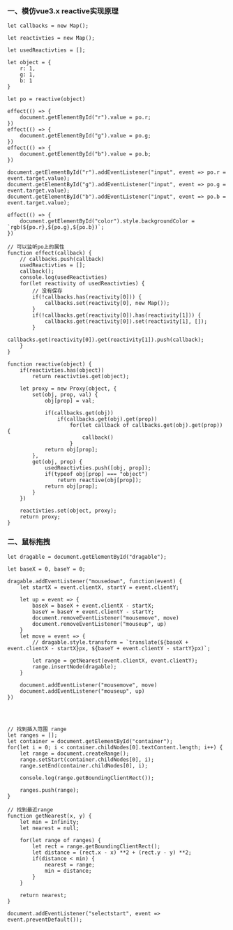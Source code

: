 ### 一、模仿vue3.x reactive实现原理
   
    let callbacks = new Map();

    let reactivties = new Map();

    let usedReactivties = [];

    let object = {
        r: 1,
        g: 1,
        b: 1
    }

    let po = reactive(object)

    effect(() => {
        document.getElementById("r").value = po.r;
    })
    effect(() => {
        document.getElementById("g").value = po.g;
    })
    effect(() => {
        document.getElementById("b").value = po.b;
    })

    document.getElementById("r").addEventListener("input", event => po.r = event.target.value);
    document.getElementById("g").addEventListener("input", event => po.g = event.target.value);
    document.getElementById("b").addEventListener("input", event => po.b = event.target.value);

    effect(() => {
        document.getElementById("color").style.backgroundColor = `rgb(${po.r},${po.g},${po.b})`;
    })

    // 可以监听po上的属性
    function effect(callback) {
        // callbacks.push(callback)
        usedReactivties = [];
        callback();
        console.log(usedReactivties)
        for(let reactivity of usedReactivties) {
            // 没有保存
            if(!callbacks.has(reactivity[0])) {
                callbacks.set(reactivity[0], new Map());
            }
            if(!callbacks.get(reactivity[0]).has(reactivity[1])) {
                callbacks.get(reactivity[0]).set(reactivity[1], []);
            }
            callbacks.get(reactivity[0]).get(reactivity[1]).push(callback);
        }
    }

    function reactive(object) {
        if(reactivties.has(object)) 
            return reactivties.get(object);

        let proxy = new Proxy(object, {
            set(obj, prop, val) {
                obj[prop] = val;

                if(callbacks.get(obj))
                    if(callbacks.get(obj).get(prop))
                        for(let callback of callbacks.get(obj).get(prop)) {
                            callback()
                        }
                return obj[prop];
            },
            get(obj, prop) {
                usedReactivties.push([obj, prop]);
                if(typeof obj[prop] === "object") 
                    return reactive(obj[prop]);
                return obj[prop];
            }
        })

        reactivties.set(object, proxy);
        return proxy;
    }

### 二、鼠标拖拽
    let dragable = document.getElementById("dragable");

	let baseX = 0, baseY = 0;

	dragable.addEventListener("mousedown", function(event) {
		let startX = event.clientX, startY = event.clientY;

		let up = event => {
			baseX = baseX + event.clientX - startX;
			baseY = baseY + event.clientY - startY;
			document.removeEventListener("mousemove", move)
			document.removeEventListener("mouseup", up)
		}
		let move = event => {
			// dragable.style.transform = `translate(${baseX + event.clientX - startX}px, ${baseY + event.clientY - startY}px)`;
			
			let range = getNearest(event.clientX, event.clientY);
			range.insertNode(dragable);
		}

		document.addEventListener("mousemove", move)
		document.addEventListener("mouseup", up)
	})




	// 找到插入范围 range
	let ranges = [];
	let container = document.getElementById("container");
	for(let i = 0; i < container.childNodes[0].textContent.length; i++) {
		let range = document.createRange();
		range.setStart(container.childNodes[0], i);
		range.setEnd(container.childNodes[0], i);

		console.log(range.getBoundingClientRect());

		ranges.push(range);
	}

	// 找到最近range
	function getNearest(x, y) {
		let min = Infinity;
		let nearest = null;

		for(let range of ranges) {
			let rect = range.getBoundingClientRect();
			let distance = (rect.x - x) **2 + (rect.y - y) **2;
			if(distance < min) {
				nearest = range;
				min = distance;
			}
		}

		return nearest;
	}

	document.addEventListener("selectstart", event => event.preventDefault());
